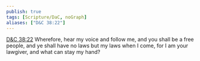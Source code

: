 ```yaml
---
publish: true
tags: [Scripture/DaC, noGraph]
aliases: ["D&C 38:22"]
---
```

[D&C 38:22](https://churchofjesuschrist.org/study/scriptures/dc-testament/dc/38?lang=eng&id=p22#p22) Wherefore, hear my voice and follow me, and you shall be a free people, and ye shall have no laws but my laws when I come, for I am your lawgiver, and what can stay my hand?
